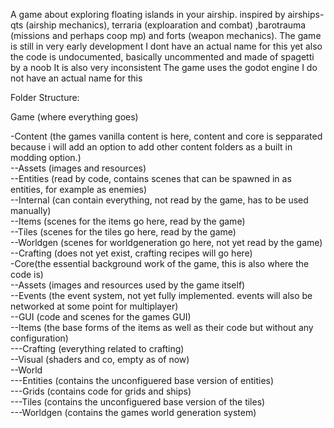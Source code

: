 A game about exploring floating islands in your airship. inspired by airships-qts (airship mechanics), terraria (exploaration and combat) ,barotrauma (missions and perhaps coop mp) and forts (weapon mechanics).
The game is still in very early development
I dont have an actual name for this yet
also the code is undocumented, basically uncommented and made of spagetti by a noob
It is also very inconsistent
The game uses the godot engine
I do not have an actual name for this



Folder Structure:

Game (where everything goes)

  -Content (the games vanilla content is here, content and core is sepparated because i will add an option to add other content folders as a built in modding option.)  
      --Assets (images and resources)  
      --Entities (read by code, contains scenes that can be spawned in as entities, for example as enemies)  
      --Internal (can contain everything, not read by the game, has to be used manually)  
      --Items (scenes for the items go here, read by the game)  
      --Tiles (scenes for the tiles go here, read by the game)  
      --Worldgen (scenes for worldgeneration go here, not yet read by the game)  
      --Crafting (does not yet exist, crafting recipes will go here)  
  -Core(the essential background work of the game, this is also where the code is)  
      --Assets (images and resources used by the game itself)  
      --Events (the event system, not yet fully implemented. events will also be networked at some point for multiplayer)  
      --GUI (code and scenes for the games GUI)  
      --Items (the base forms of the items as well as their code but without any configuration)  
        ---Crafting (everything related to crafting)  
      --Visual (shaders and co, empty as of now)  
      --World   
        ---Entities (contains the unconfiguered base version of entities)  
        ---Grids (contains code for grids and ships)  
        ---Tiles (contains the unconfiguered base version of the tiles)  
        ---Worldgen (contains the games world generation system)  
